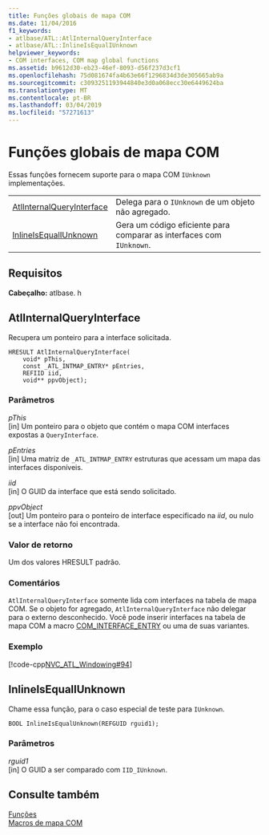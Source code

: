 ```yaml
---
title: Funções globais de mapa COM
ms.date: 11/04/2016
f1_keywords:
- atlbase/ATL::AtlInternalQueryInterface
- atlbase/ATL::InlineIsEqualIUnknown
helpviewer_keywords:
- COM interfaces, COM map global functions
ms.assetid: b9612d30-eb23-46ef-8093-d56f237d3cf1
ms.openlocfilehash: 75d081674fa4b63e66f1296834d3de305665ab9a
ms.sourcegitcommit: c3093251193944840e3d0a068ecc30e6449624ba
ms.translationtype: MT
ms.contentlocale: pt-BR
ms.lasthandoff: 03/04/2019
ms.locfileid: "57271613"
---
```

# <a name="com-map-global-functions"></a>Funções globais de mapa COM

Essas funções fornecem suporte para o mapa COM `IUnknown` implementações.

|||
|-|-|
|[AtlInternalQueryInterface](#atlinternalqueryinterface)|Delega para o `IUnknown` de um objeto não agregado.|
|[InlineIsEqualIUnknown](#inlineisequaliunknown)|Gera um código eficiente para comparar as interfaces com `IUnknown`.|

## <a name="requirements"></a>Requisitos

**Cabeçalho:** atlbase. h

##  <a name="atlinternalqueryinterface"></a>  AtlInternalQueryInterface

Recupera um ponteiro para a interface solicitada.

```
HRESULT AtlInternalQueryInterface(
    void* pThis,
    const _ATL_INTMAP_ENTRY* pEntries,
    REFIID iid,
    void** ppvObject);
```

### <a name="parameters"></a>Parâmetros

*pThis*<br/>
[in] Um ponteiro para o objeto que contém o mapa COM interfaces expostas a `QueryInterface`.

*pEntries*<br/>
[in] Uma matriz de `_ATL_INTMAP_ENTRY` estruturas que acessam um mapa das interfaces disponíveis.

*iid*<br/>
[in] O GUID da interface que está sendo solicitado.

*ppvObject*<br/>
[out] Um ponteiro para o ponteiro de interface especificado na *iid*, ou nulo se a interface não foi encontrada.

### <a name="return-value"></a>Valor de retorno

Um dos valores HRESULT padrão.

### <a name="remarks"></a>Comentários

`AtlInternalQueryInterface` somente lida com interfaces na tabela de mapa COM. Se o objeto for agregado, `AtlInternalQueryInterface` não delegar para o externo desconhecido. Você pode inserir interfaces na tabela de mapa COM a macro [COM_INTERFACE_ENTRY](com-interface-entry-macros.md#com_interface_entry) ou uma de suas variantes.

### <a name="example"></a>Exemplo

[!code-cpp[NVC_ATL_Windowing#94](../../atl/codesnippet/cpp/com-map-global-functions_1.cpp)]

##  <a name="inlineisequaliunknown"></a>  InlineIsEqualIUnknown

Chame essa função, para o caso especial de teste para `IUnknown`.

```
BOOL InlineIsEqualUnknown(REFGUID rguid1);
```

### <a name="parameters"></a>Parâmetros

*rguid1*<br/>
[in] O GUID a ser comparado com `IID_IUnknown`.

## <a name="see-also"></a>Consulte também

[Funções](../../atl/reference/atl-functions.md)<br/>
[Macros de mapa COM](../../atl/reference/com-map-macros.md)
